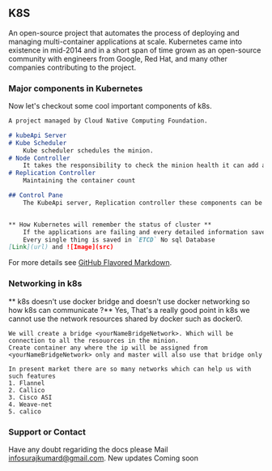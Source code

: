 ## K8S 

An open-source project that automates the process of deploying and managing multi-container applications at scale. Kubernetes came into existence in mid-2014 and in a short span of time grown as an open-source community with engineers from Google, Red Hat, and many other companies contributing to the project.


### Major components in Kubernetes 

Now let's checkout some cool important components of k8s.

```markdown
A project managed by Cloud Native Computing Foundation.

# kubeApi Server
# Kube Scheduler
    Kube scheduler schedules the minion.
# Node Controller 
    It takes the responsibility to check the minion health it can add a minion to the kubernetes cluster 
# Replication Controller 
    Maintaining the container count 

## Control Pane 
    The KubeApi server, Replication controller these components can be called control pane component.


** How Kubernetes will remember the status of cluster **
    If the applications are failing and every detailed information saved in etcd folder.
    Every single thing is saved in `ETCD` No sql Database
[Link](url) and ![Image](src)
```
For more details see [GitHub Flavored Markdown](https://guides.github.com/features/mastering-markdown/).

### Networking in k8s

** k8s doesn't use docker bridge and doesn't use docker networking so how k8s can communicate ?**
    Yes, That's a really good point in k8s we cannot use the network resources shared by docker such 
    as docker0.

    We will create a bridge <yourNameBridgeNetwork>. Which will be connection to all the resouorces in the minion.
    Create container any where the ip will be assigned from <yourNameBridgeNetwork> only and master will also use that bridge only

    In present market there are so many networks which can help us with such features 
    1. Flannel 
    2. Callico 
    3. Cisco ASI 
    4. Weave-net 
    5. calico 

### Support or Contact

Have any doubt regariding the docs please Mail [infosurajkumard@gmail.com](#).
New updates Coming soon
